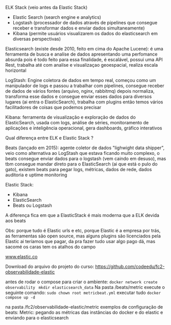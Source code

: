 ELK Stack (veio antes da Elastic Stack)
 - Elastic Search (search engine e analytics)
 - Logstash (processador de dados através de pipelines que consegue receber e transformar dados e enviar dados simultaneamente)
 - Kibana (permite usuários visualizarem os dados do elasticsearch em diversas perspectivas)

Elasticsearch (existe desde 2010, feito em cima do Apache Lucene): é uma ferramenta de busca e analíse de dados apresentando uma perfomance absurda pois é todo feito para essa finalidade, é escalável, possui uma API Rest, trabalha até com analíse e visualizaçao geoespacial, realiza escala horizontal

LogStash: Engine coletora de dados em tempo real, começou como um manipulador de logs e passou a trabalhar com pipelines, consegue receber de dados de vários fontes (arquivo, nginx, rabbitmq) depois normaliza, transforma esse dados e consegue enviar esses dados para diversos lugares (ai entra o ElasticSearch), trabalha com plugins então temos vários facilitadores de coisas que podemos precisar

Kibana: ferramenta de visualização e exploração de dados do ElasticSearch, usada com logs, análise de séries, monitoramento de aplicações e inteligência operacional, gera dashboards, gráfico interativos 

Qual diferença entre ELK e Elastic Stack ?

Beats (lançado em 2015): agente coletor de dados "lighwight data shipper", veio como alternativa ao LogStash que estava ficando muito complexo, o beats consegue enviar dados para o logstash (vem caindo em desuso), mas tbm consegue mandar direto para o ElasticSearch (ai que está o pulo do gato), existem beats para pegar logs, métricas, dados de rede, dados auditoria e uptime monitoring

Elastic Stack:
 - Kibana
 - ElasticSearch
 - Beats ou Logstash

A diferença fica em que a ElasticStack é mais moderna que a ELK devida aos beats

Obs: porque tudo é Elastic urls e etc, porque Elastic é a empresa por trás, as ferramentas são open source, mas alguns plugins são licenciados pela Elastic ai teríamos que pagar, da pra fazer tudo usar algo pago dá, mas sacomé os caras tem os atalhos do campo 


www.elastic.co

Download do arquivo do projeto do curso:
https://github.com/codeedu/fc2-observabilidade-elastic

antes de rodar o compose para criar o ambiente:
`docker network create observability `
`mkdir elasticsearch_data`
Na pasta /beats/metric execute o seguinte comando: `sudo chown root metricbeat.yml`
executar tudo `docker compose up -d`

na pasta /fc2/observabilidade-elastic/metric exemplos de configuração de beats:
Metric: pegando as métricas das instâncias do docker e do elastic e enviando para o elasticsearch